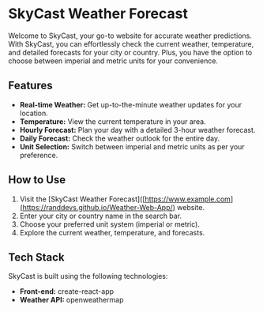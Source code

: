 # SkyCast Weather Forecast

Welcome to SkyCast, your go-to website for accurate weather predictions. With SkyCast, you can effortlessly check the current weather, temperature, and detailed forecasts for your city or country. Plus, you have the option to choose between imperial and metric units for your convenience.

## Features

- **Real-time Weather:** Get up-to-the-minute weather updates for your location.
- **Temperature:** View the current temperature in your area.
- **Hourly Forecast:** Plan your day with a detailed 3-hour weather forecast.
- **Daily Forecast:** Check the weather outlook for the entire day.
- **Unit Selection:** Switch between imperial and metric units as per your preference.

## How to Use

1. Visit the [SkyCast Weather Forecast]([https://www.example.com](https://randdevs.github.io/Weather-Web-App/) website.
2. Enter your city or country name in the search bar.
3. Choose your preferred unit system (imperial or metric).
4. Explore the current weather, temperature, and forecasts.

## Tech Stack

SkyCast is built using the following technologies:

- **Front-end:** create-react-app
- **Weather API:** openweathermap
